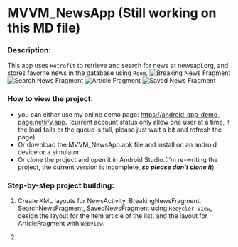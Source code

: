# MVVM_NewsApp (Still working on this MD file)

### Description:

This app uses `Retrofit` to retrieve and search for news at newsapi.org, and stores favorite news in the database using `Room`.
![Breaking News Fragment](/ScreenShots/breakingNews.png)
![Search News Fragment](/ScreenShots/searchNews.png)
![Article Fragment](/ScreenShots/article.png)
![Saved News Fragment](/ScreenShots/savedNews.png)

### How to view the project: 

- you can either use my online demo page: https://android-app-demo-page.netlify.app.
(current account status only allow one user at a time, if the load fails or the queue is full, please just wait a bit and refresh the page)
- Or download the MVVM_NewsApp.apk file and install on an android device or a simulator.
- Or clone the project and open it in Android Studio.(I'm re-writing the project, the current version is incomplete, ***so please don't clone it***)

### Step-by-step project building:

1. Create XML layouts for NewsActivity, BreakingNewsFragment, SearchNewsFragment, SavedNewsFragment using `Recycler View`,
   design the layout for the item article of the list, and the layout for ArticleFragment with `WebView`.
    
2. 

